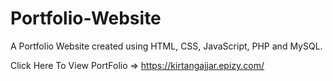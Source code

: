 # Portfolio-Website
A Portfolio Website created using HTML, CSS, JavaScript, PHP and MySQL.

Click Here To View PortFolio => https://kirtangajjar.epizy.com/